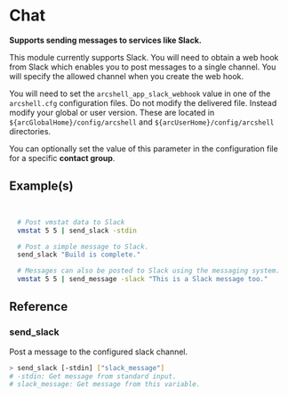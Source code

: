 # Chat
**Supports sending messages to services like Slack.**

This module currently supports Slack. You will need to obtain a web hook from Slack which enables you to post messages to a single channel. You will specify the allowed channel when you create the web hook. 

You will need to set the ```arcshell_app_slack_webhook``` value in one of the ```arcshell.cfg``` configuration files. Do not modify the delivered file. Instead modify your global or user version. These are located in ```${arcGlobalHome}/config/arcshell``` and ```${arcUserHome}/config/arcshell``` directories.

You can optionally set the value of this parameter in the configuration file for a specific **contact group**.

## Example(s)
```bash


  # Post vmstat data to Slack
  vmstat 5 5 | send_slack -stdin 

  # Post a simple message to Slack.
  send_slack "Build is complete."

  # Messages can also be posted to Slack using the messaging system.
  vmstat 5 5 | send_message -slack "This is a Slack message too."

```

## Reference


### send_slack
Post a message to the configured slack channel.
```bash
> send_slack [-stdin] ["slack_message"]
# -stdin: Get message from standard input.
# slack_message: Get message from this variable.
```

